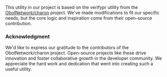 
This utility in our project is based on the verifypr utility from the [ObolNetwork/charon](https://github.com/ObolNetwork/charon/tree/main/testutil/verifypr) project. We've made modifications to fit our specific needs, but the core logic and inspiration come from their open-source contribution.

### Acknowledgment

We'd like to express our gratitude to the contributors of the ObolNetwork/charon project. Open-source projects like these drive innovation and foster collaborative growth in the developer community. We appreciate the hard work and dedication that went into creating such a useful utility.